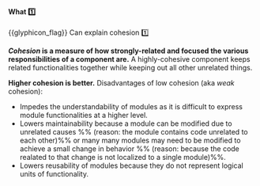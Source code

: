 <div id="title">

#### What :one:

</div>

<span id="prereqs"></span>

<span id="outcomes">{{glyphicon_flag}} Can explain cohesion :one:</span>

<div id="body">

**_Cohesion_ is a measure of how strongly-related and focused the various responsibilities of a component are.** A highly-cohesive component keeps related functionalities together while keeping out all other unrelated things.

**Higher cohesion is better.** Disadvantages of low cohesion (aka _weak_ cohesion):
* Impedes the understandability of modules as it is difficult to express module functionalities at a higher level.
* Lowers maintainability because a module can be modified due to unrelated causes %%&nbsp;(reason: the module contains code unrelated to each other)%% or many many modules may need to be modified to achieve a small change in behavior %%&nbsp;(reason: because the code realated to that change is not localized to a single module)%%.
* Lowers reusability of modules because they do not represent logical units of functionality.

</div>

<div id="extras">
</div>
